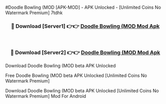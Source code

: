 #Doodle Bowling (MOD [APK-MOD] - APK Unlocked - [Unlimited Coins No Watermark Premium] 7tdhk



<div align="center">

<h3>🔴 Download [Server1] 👉👉 <a href="https://momento.my/?title=Doodle_Bowling_(MOD">Doodle Bowling (MOD Mod Apk</a></h3><br>

<h3>🔴 Download [Server2] 👉👉 <a href="https://momento.my/?title=Doodle_Bowling_(MOD">Doodle Bowling (MOD Mod Apk</a></h3>
</div>



Download Doodle Bowling (MOD beta APK Unlocked

Free Doodle Bowling (MOD beta APK Unlocked [Unlimited Coins No Watermark Premium]

Download Doodle Bowling (MOD beta APK Unlocked [Unlimited Coins No Watermark Premium] Mod For Android
